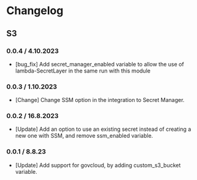 # Changelog

## S3

### 0.0.4 / 4.10.2023
* [bug_fix] Add secret_manager_enabled variable to allow the use of lambda-SecretLayer in the same run with this module 

### 0.0.3 / 1.10.2023
* [Change] Change SSM option in the integration to Secret Manager.

### 0.0.2 / 16.8.2023
* [Update] Add an option to use an existing secret instead of creating a new one with SSM, and remove ssm_enabled variable.

### 0.0.1 / 8.8.23
* [Update] Add support for govcloud, by adding custom_s3_bucket variable.
